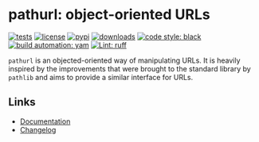 # pathurl: object-oriented URLs

[![tests][test_badge]][test_url]
[![license][licence_badge]][licence_url]
[![pypi][pypi_badge]][pypi_url]
[![downloads][pepy_badge]][pepy_url]
[![code style: black][black_badge]][black_url]
[![build automation: yam][yam_badge]][yam_url]
[![Lint: ruff][ruff_badge]][ruff_url]

`pathurl` is an objected-oriented way of manipulating URLs. It is heavily inspired by
the improvements that were brought to the standard library by `pathlib` and aims to provide
a similar interface for URLs.

## Links

-   [Documentation]
-   [Changelog]

[test_badge]: https://github.com/spapanik/pathurl/actions/workflows/tests.yml/badge.svg
[test_url]: https://github.com/spapanik/pathurl/actions/workflows/tests.yml
[licence_badge]: https://img.shields.io/badge/License-LGPL_v3-blue.svg
[licence_url]: https://github.com/spapanik/pathurl/blob/main/docs/LICENSE.md
[pypi_badge]: https://img.shields.io/pypi/v/pathurl
[pypi_url]: https://pypi.org/project/pathurl
[pepy_badge]: https://pepy.tech/badge/pathurl
[pepy_url]: https://pepy.tech/project/pathurl
[black_badge]: https://img.shields.io/badge/code%20style-black-000000.svg
[black_url]: https://github.com/psf/black
[yam_badge]: https://img.shields.io/badge/build%20automation-yamk-success
[yam_url]: https://github.com/spapanik/yamk
[ruff_badge]: https://img.shields.io/endpoint?url=https://raw.githubusercontent.com/charliermarsh/ruff/main/assets/badge/v1.json
[ruff_url]: https://github.com/charliermarsh/ruff
[Documentation]: https://pathurl.readthedocs.io/en/stable/
[Changelog]: https://github.com/spapanik/pathurl/blob/main/docs/CHANGELOG.md

